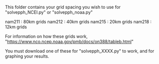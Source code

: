 This folder contains your grid spacing you wish to use for "solvepph_NCEI.py" or "solvepph_noaa.py"

nam211 : 80km grids 
nam212 : 40km grids
nam215 : 20km grids 
nam218 : 12km grids 

For information on how these grids work, 
"https://www.nco.ncep.noaa.gov/pmb/docs/on388/tableb.html" 

You must download one of these for "solvepph_XXXX.py" to work, and for graphing your results. 
